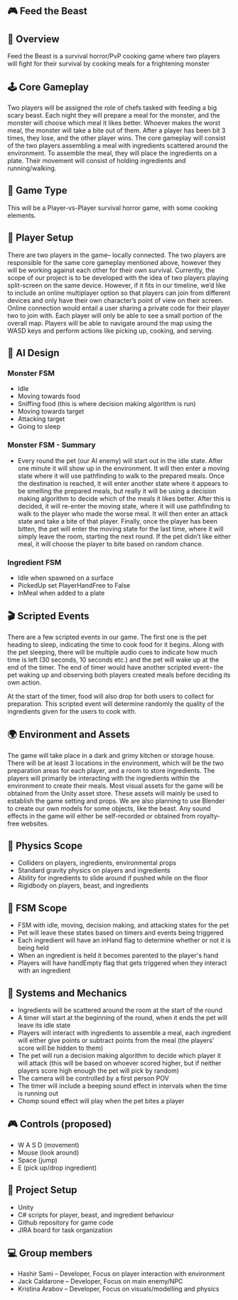 ## 🎮 Feed the Beast

## 📌 Overview
Feed the Beast is a survival horror/PvP cooking game where two players will fight for their survival by cooking meals for a frightening monster

## 🕹️ Core Gameplay
Two players will be assigned the role of chefs tasked with feeding a big scary beast. Each night they will prepare a meal for the monster, and the monster will choose which meal it likes better. Whoever makes the worst meal, the monster will take a bite out of them. After a player has been bit 3 times, they lose, and the other player wins. The core gameplay will consist of the two players assembling a meal with ingredients scattered around the environment. To assemble the meal, they will place the ingredients on a plate. Their movement will consist of holding ingredients and running/walking.

## 🎯 Game Type
This will be a Player-vs-Player survival horror game, with some cooking elements.

## 👥 Player Setup
There are two players in the game– locally connected. The two players are responsible for the same core gameplay mentioned above, however they will be working against each other for their own survival. Currently, the scope of our project is to be developed with the idea of two players playing split-screen on the same device. However, if it fits in our timeline, we’d like to include an online multiplayer option so that players can join from different devices and only have their own character’s point of view on their screen. Online connection would entail a user sharing a private code for their player two to join with. Each player will only be able to see a small portion of the overall map. Players will be able to navigate around the map using the WASD keys and perform actions like picking up, cooking, and serving.

## 🤖 AI Design
### Monster FSM
- Idle
- Moving towards food
- Sniffing food (this is where decision making algorithm is run)
- Moving towards target
- Attacking target
- Going to sleep

### Monster FSM - Summary
- Every round the pet (our AI enemy) will start out in the idle state. After one minute it will show up in the environment. It will then enter a moving state where it will use pathfinding to walk to the prepared meals. Once the destination is reached, it will enter another state where it appears to be smelling the prepared meals, but really it will be using a decision making algorithm to decide which of the meals it likes better. After this is decided, it will re-enter the moving state, where it will use pathfinding to walk to the player who made the worse meal. It will then enter an attack state and take a bite of that player. Finally, once the player has been bitten, the pet will enter the moving state for the last time, where it will simply leave the room, starting the next round. If the pet didn’t like either meal, it will choose the player to bite based on random chance.

### Ingredient FSM
- Idle when spawned on a surface
- PickedUp set PlayerHandFree to False
- InMeal when added to a plate

## 🎬 Scripted Events
There are a few scripted events in our game. The first one is the pet heading to sleep, indicating the time to cook food for it begins. Along with the pet sleeping, there will be multiple audio cues to indicate how much time is left (30 seconds, 10 seconds etc.) and the pet will wake up at the end of the timer. The end of timer would have another scripted event– the pet waking up and observing both players created meals before deciding its own action.

At the start of the timer, food will also drop for both users to collect for preparation. This scripted event will determine randomly the quality of the ingredients given for the users to cook with. 

## 🌍 Environment and Assets
The game will take place in a dark and grimy kitchen or storage house. There will be at least 3 locations in the environment, which will be the two preparation areas for each player, and a room to store ingredients. The players will primarily be interacting with the ingredients within the environment to create their meals. Most visual assets for the game will be obtained from the Unity asset store. These assets will mainly be used to establish the game setting and props. We are also planning to use Blender to create our own models for some objects, like the beast. Any sound effects in the game will either be self-recorded or obtained from royalty-free websites.

## 🧪 Physics Scope
- Colliders on players, ingredients, environmental props
- Standard gravity physics on players and ingredients
- Ability for ingredients to slide around if pushed while on the floor
- Rigidbody on players, beast, and ingredients

## 🧠 FSM Scope
- FSM with idle, moving, decision making, and attacking states for the pet
- Pet will leave these states based on timers and events being triggered
- Each ingredient will have an inHand flag to determine whether or not it is being held
- When an ingredient is held it becomes parented to the player's hand
- Players will have handEmpty flag that gets triggered when they interact with an ingredient

## 🧩 Systems and Mechanics
- Ingredients will be scattered around the room at the start of the round
- A timer will start at the beginning of the round, when it ends the pet will leave its idle state
- Players will interact with ingredients to assemble a meal, each ingredient will either give points or subtract points from the meal (the players' score will be hidden to them)
- The pet will run a decision making algorithm to decide which player it will attack (this will be based on whoever scored higher, but if neither players score high enough the pet will pick by random)
- The camera will be controlled by a first person POV
- The timer will include a beeping sound effect in intervals when the time is running out
- Chomp sound effect will play when the pet bites a player

## 🎮 Controls (proposed)
- W A S D (movement)
- Mouse (look around)
- Space (jump) 
- E (pick up/drop ingredient)

## 📂 Project Setup
- Unity
- C# scripts for player, beast, and ingredient behaviour
- Github repository for game code
- JIRA board for task organization

## 💻 Group members
- Hashir Sami – Developer, Focus on player interaction with environment
- Jack Caldarone – Developer, Focus on main enemy/NPC
- Kristina Arabov – Developer, Focus on visuals/modelling and physics


